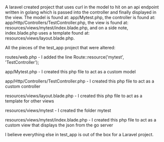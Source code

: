 A laravel created project that uses curl in the model to hit on an api endpoint written in golang which is passed into the controller and finally displayed in the view. The model is found at: app/Mytest.php, the controller is found at: app/Http/Controllers/TestController.php, the view is found at: resources/views/mytest/index.blade.php, and on a side note, index.blade.php uses a template found at: resources/views/layout.blade.php.

All the pieces of the test_app project that were altered:

routes/web.php - I added the line Route::resource('mytest', 'TestController');

app/Mytest.php - I created this php file to act as a custom model

app/Http/Controllers/TestController.php - I created this php file to act as a custom controller

resources/views/layout.blade.php - I created this php file to act as a template for other views

resources/views/mytest - I created the folder mytest

resources/views/mytest/index.blade.php - I created this php file to act as a custom view that displays the json from the go server

I believe everything else in test_app is out of the box for a Laravel project.
